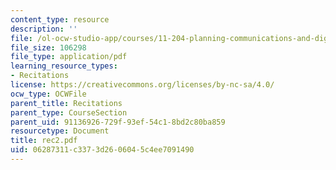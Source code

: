 ```yaml
---
content_type: resource
description: ''
file: /ol-ocw-studio-app/courses/11-204-planning-communications-and-digital-media-fall-2004/06287311c3373d2606045c4ee7091490_rec2.pdf
file_size: 106298
file_type: application/pdf
learning_resource_types:
- Recitations
license: https://creativecommons.org/licenses/by-nc-sa/4.0/
ocw_type: OCWFile
parent_title: Recitations
parent_type: CourseSection
parent_uid: 91136926-729f-93ef-54c1-8bd2c80ba859
resourcetype: Document
title: rec2.pdf
uid: 06287311-c337-3d26-0604-5c4ee7091490
---
```

